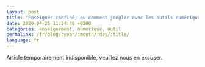 ```yaml
---
layout: post
title: "Enseigner confiné, ou comment jongler avec les outils numériques"
date: 2020-04-25 11:24:48 +0200
categories: enseignement, numérique, outil
permalink: /fr/blog/:year/:month/:day/:title/
language: fr
---
```


Article temporairement indisponible, veuillez nous en excuser.
